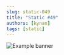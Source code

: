 ```yaml
---
slug: static-049
title: "Static #49"
authors: [kynan]
tags: [static]
---
```


![Example banner](/img/stories/static_new/049.png)
